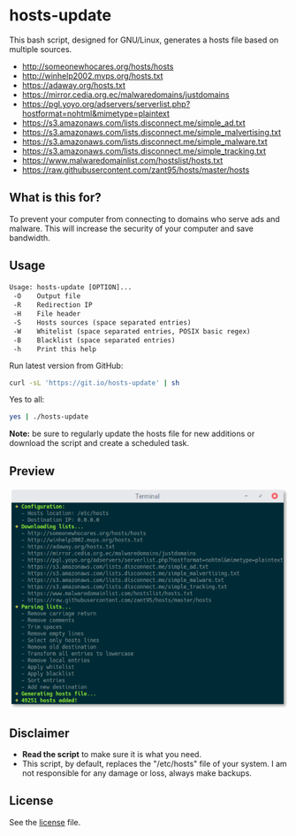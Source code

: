 # hosts-update
This bash script, designed for GNU/Linux, generates a hosts file based on multiple sources.
- http://someonewhocares.org/hosts/hosts
- http://winhelp2002.mvps.org/hosts.txt
- https://adaway.org/hosts.txt
- https://mirror.cedia.org.ec/malwaredomains/justdomains
- https://pgl.yoyo.org/adservers/serverlist.php?hostformat=nohtml&mimetype=plaintext
- https://s3.amazonaws.com/lists.disconnect.me/simple_ad.txt
- https://s3.amazonaws.com/lists.disconnect.me/simple_malvertising.txt
- https://s3.amazonaws.com/lists.disconnect.me/simple_malware.txt
- https://s3.amazonaws.com/lists.disconnect.me/simple_tracking.txt
- https://www.malwaredomainlist.com/hostslist/hosts.txt
- https://raw.githubusercontent.com/zant95/hosts/master/hosts

## What is this for?
To prevent your computer from connecting to domains who serve ads and malware.
This will increase the security of your computer and save bandwidth.

## Usage
```
Usage: hosts-update [OPTION]...
 -O    Output file
 -R    Redirection IP
 -H    File header
 -S    Hosts sources (space separated entries)
 -W    Whitelist (space separated entries, POSIX basic regex)
 -B    Blacklist (space separated entries)
 -h    Print this help
```
Run latest version from GitHub:
```bash
curl -sL 'https://git.io/hosts-update' | sh
```
Yes to all:
```bash
yes | ./hosts-update
```

**Note:** be sure to regularly update the hosts file for new additions or download the script and create a scheduled task.

## Preview
![Preview](preview.png)

## Disclaimer
- **Read the script** to make sure it is what you need.
- This script, by default, replaces the "/etc/hosts" file of your system. I am not responsible for any damage or loss, always make backups.

## License
See the [license](LICENSE) file.

